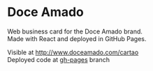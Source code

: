 # Doce Amado

Web business card for the Doce Amado brand.  
Made with React and deployed in GitHub Pages.

Visible at http://www.doceamado.com/cartao  
Deployed code at [gh-pages](https://github.com/brunorc93/doceamado/tree/gh-pages) branch

